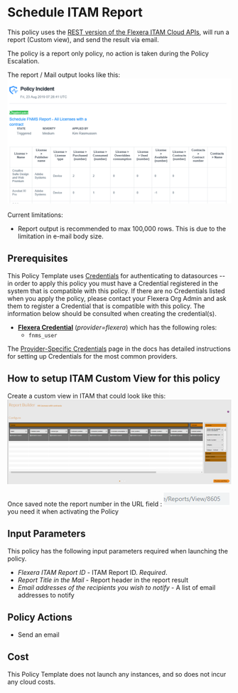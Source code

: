 # Schedule ITAM Report



This policy uses the [REST version of the Flexera ITAM Cloud APIs](https://docs.flexera.com/FlexeraOneAPI/ITAMDataAPI/#api-Reports-reportsExecute), will run a report (Custom view), and send the result via email.

The policy is a report only policy, no action is taken during the Policy Escalation.

The report / Mail output looks like this:
![Alt text][emailoutput]

Current limitations:

- Report output is recommended to max 100,000 rows.  This is due to the limitation in e-mail body size.

## Prerequisites

This Policy Template uses [Credentials](https://docs.flexera.com/flexera/EN/Automation/ManagingCredentialsExternal.htm) for authenticating to datasources -- in order to apply this policy you must have a Credential registered in the system that is compatible with this policy. If there are no Credentials listed when you apply the policy, please contact your Flexera Org Admin and ask them to register a Credential that is compatible with this policy. The information below should be consulted when creating the credential(s).

- [**Flexera Credential**](https://docs.flexera.com/flexera/EN/Automation/ProviderCredentials.htm) (*provider=flexera*) which has the following roles:
  - `fnms_user`

The [Provider-Specific Credentials](https://docs.flexera.com/flexera/EN/Automation/ProviderCredentials.htm) page in the docs has detailed instructions for setting up Credentials for the most common providers.

## How to setup ITAM Custom View for this policy

Create a custom view in ITAM that could look like this: ![Alt text][FNMSReport]

Once saved note the report number in the URL field : ![Alt text][ReportNumber] you need it when activating the Policy

## Input Parameters

This policy has the following input parameters required when launching the policy.

- *Flexera ITAM Report ID* - ITAM Report ID. *Required*.
- *Report Title in the Mail* - Report header in the report result
- *Email addresses of the recipients you wish to notify* - A list of email addresses to notify

## Policy Actions

- Send an email

## Cost

This Policy Template does not launch any instances, and so does not incur any cloud costs.

<!-- Image references -->
[emailoutput]: images/email_output.png "email output"
[APIToken]: images/APIToken.png "APIToken"
[CreateServeceAccount]: images/CreateServeceAccount.png "Create Service Account"
[FNMSReport]: images/FNMS_cv_Report.png "FNMS Cloud Instance Report"
[ReportNumber]: images/ReportNumber.png "ReportNumber"
[WebServiceRole]: images/WebServiceRole.png "WebServiceRole"
[CMPToken]: images/CMP_NewToken.png "CMP Token"
